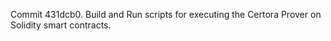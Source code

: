 Commit 431dcb0.                    Build and Run scripts for executing the Certora Prover on Solidity smart contracts.
